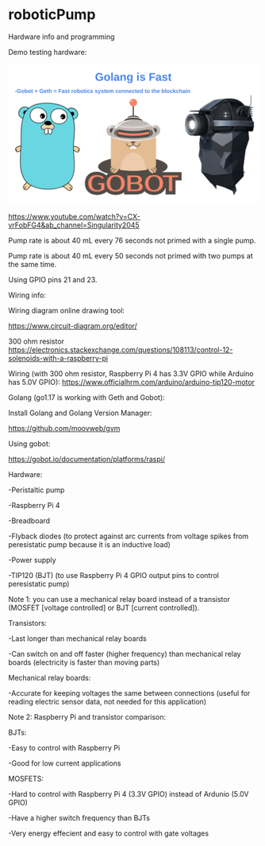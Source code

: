 # roboticPump

Hardware info and programming

Demo testing hardware:

<img src="https://github.com/GweiPump/roboticPump/blob/main/images/golangSpeed.png" alt="golangIsFast"/>

https://www.youtube.com/watch?v=CX-vrFobFG4&ab_channel=Singularity2045

Pump rate is about 40 mL every 76 seconds not primed with a single pump.

Pump rate is about 40 mL every 50 seconds not primed with two pumps at the same time.

Using GPIO pins 21 and 23.

Wiring info:

Wiring diagram online drawing tool:

https://www.circuit-diagram.org/editor/

300 ohm resistor
https://electronics.stackexchange.com/questions/108113/control-12-solenoids-with-a-raspberry-pi

Wiring (with 300 ohm resistor, Raspberry Pi 4 has 3.3V GPIO while Arduino has 5.0V GPIO):
https://www.officialhrm.com/arduino/arduino-tip120-motor

Golang (go1.17 is working with Geth and Gobot):

Install Golang and Golang Version Manager:

https://github.com/moovweb/gvm

Using gobot:

https://gobot.io/documentation/platforms/raspi/

Hardware:

-Peristaltic pump

-Raspberry Pi 4

-Breadboard

-Flyback diodes (to protect against arc currents from voltage spikes from peresistatic pump because it is an inductive load)

-Power supply

-TIP120 (BJT) (to use Raspberry Pi 4 GPIO output pins to control peresistatic pump)

Note 1: you can use a mechanical relay board instead of a transistor (MOSFET [voltage controlled] or BJT [current controlled]).

Transistors:

-Last longer than mechanical relay boards

-Can switch on and off faster (higher frequency) than mechanical relay boards (electricity is faster than moving parts)

Mechanical relay boards:

-Accurate for keeping voltages the same between connections (useful for reading electric sensor data, not needed for this application)

Note 2: Raspberry Pi and transistor comparison:

BJTs:

-Easy to control with Raspberry Pi

-Good for low current applications

MOSFETS:

-Hard to control with Raspberry Pi 4 (3.3V GPIO) instead of Ardunio (5.0V GPIO)

-Have a higher switch frequency than BJTs

-Very energy effecient and easy to control with gate voltages
